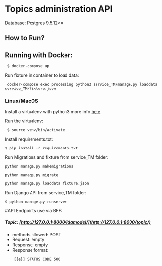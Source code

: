 # Topics administration API
Database: Postgres  9.5.12>=

## How to Run?

## Running with Docker:

``` $ docker-compose up```

Run fixture in container to load data:

``` docker-compose exec processing python3 service_TM/manage.py loaddata service_TM/fixture.json```


### Linux/MacOS

Install a virtualenv with python3 more info [here](https://rukbottoland.com/blog/tutorial-de-python-virtualenv/)


Run the virtualenv:

``` $ source venv/bin/activate```

Install requirements.txt:

``` $ pip install -r requirements.txt ```

Run Migrations and fixture from service_TM folder:

``` python manage.py makemigrations ```

``` python manage.py migrate ```

```python manage.py loaddata fixture.json```

Run Django API from service_TM folder:

``` $ python manage.py runserver ```


#API Endpoints use via BFF:

##### Topic: [http://127.0.0.1:8000/ldamodel/](http://127.0.0.1:8000/topic/)

- methods allowed: POST
- Request: empty
- Response: empty
- Response format:
``` ["Model update start!"] STATUS CODE 200 
    [{e}] STATUS CODE 500
```

